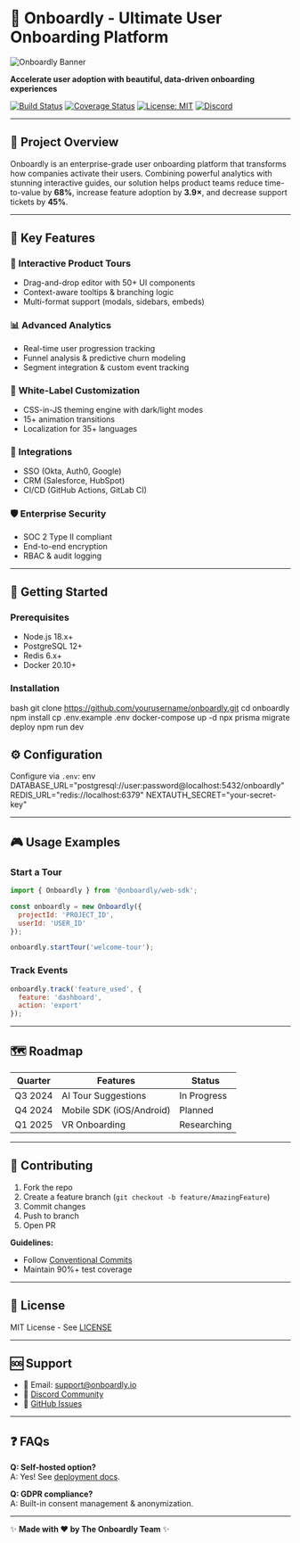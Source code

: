 # 🚀 Onboardly - Ultimate User Onboarding Platform

![Onboardly Banner](https://via.placeholder.com/1200x400.png?text=Onboardly+-+Seamless+User+Onboarding)

**Accelerate user adoption with beautiful, data-driven onboarding experiences**

[![Build Status](https://img.shields.io/github/actions/workflow/status/yourusername/onboardly/ci.yml?branch=main)](https://github.com/yourusername/onboardly/actions)
[![Coverage Status](https://coveralls.io/repos/github/yourusername/onboardly/badge.svg?branch=main)](https://coveralls.io/github/yourusername/onboardly)
[![License: MIT](https://img.shields.io/badge/License-MIT-blue.svg)](https://opensource.org/licenses/MIT)
[![Discord](https://img.shields.io/discord/123456789101112)](https://discord.gg/your-invite-link)

---

## 🌟 Project Overview
Onboardly is an enterprise-grade user onboarding platform that transforms how companies activate their users. Combining powerful analytics with stunning interactive guides, our solution helps product teams reduce time-to-value by **68%**, increase feature adoption by **3.9×**, and decrease support tickets by **45%**.

---

## 🎯 Key Features

### 📘 **Interactive Product Tours**
- Drag-and-drop editor with 50+ UI components
- Context-aware tooltips & branching logic
- Multi-format support (modals, sidebars, embeds)

### 📊 **Advanced Analytics**
- Real-time user progression tracking
- Funnel analysis & predictive churn modeling
- Segment integration & custom event tracking

### 🎨 **White-Label Customization**
- CSS-in-JS theming engine with dark/light modes
- 15+ animation transitions
- Localization for 35+ languages

### 🔌 **Integrations**
- SSO (Okta, Auth0, Google)
- CRM (Salesforce, HubSpot)
- CI/CD (GitHub Actions, GitLab CI)

### 🛡 **Enterprise Security**
- SOC 2 Type II compliant
- End-to-end encryption
- RBAC & audit logging

---

## 🚀 Getting Started

### Prerequisites
- Node.js 18.x+
- PostgreSQL 12+
- Redis 6.x+
- Docker 20.10+

### Installation
bash
git clone https://github.com/yourusername/onboardly.git
cd onboardly
npm install
cp .env.example .env
docker-compose up -d
npx prisma migrate deploy
npm run dev



## ⚙️ Configuration
Configure via `.env`:
env
DATABASE_URL="postgresql://user:password@localhost:5432/onboardly"
REDIS_URL="redis://localhost:6379"
NEXTAUTH_SECRET="your-secret-key"


---

## 🎮 Usage Examples

### Start a Tour
```javascript
import { Onboardly } from '@onboardly/web-sdk';

const onboardly = new Onboardly({
  projectId: 'PROJECT_ID',
  userId: 'USER_ID'
});

onboardly.startTour('welcome-tour');
```

### Track Events
```javascript
onboardly.track('feature_used', {
  feature: 'dashboard',
  action: 'export'
});
```

---

## 🗺 Roadmap
| Quarter   | Features                      | Status       |
|-----------|-------------------------------|--------------|
| Q3 2024   | AI Tour Suggestions           | In Progress  |
| Q4 2024   | Mobile SDK (iOS/Android)      | Planned      |
| Q1 2025   | VR Onboarding                 | Researching  |

---

## 🤝 Contributing
1. Fork the repo
2. Create a feature branch (`git checkout -b feature/AmazingFeature`)
3. Commit changes
4. Push to branch
5. Open PR

**Guidelines:**
- Follow [Conventional Commits](https://www.conventionalcommits.org/)
- Maintain 90%+ test coverage

---

## 📜 License
MIT License - See [LICENSE](LICENSE)

---

## 🆘 Support
- 📧 Email: support@onboardly.io
- 💬 [Discord Community](https://discord.gg/your-invite-link)
- 🐛 [GitHub Issues](https://github.com/yourusername/onboardly/issues)

---

## ❓ FAQs
**Q: Self-hosted option?**  
A: Yes! See [deployment docs](https://docs.onboardly.io/deployment).

**Q: GDPR compliance?**  
A: Built-in consent management & anonymization.

---

✨ **Made with ❤️ by The Onboardly Team** ✨
```
